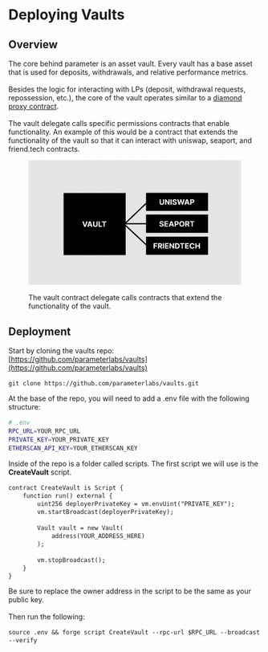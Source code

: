 # Deploying Vaults

## Overview

The core behind parameter is an asset vault. Every vault has a base asset that is used for deposits, withdrawals, and relative performance metrics. \
\
Besides the logic for interacting with LPs (deposit, withdrawal requests, repossession, etc.), the core of the vault operates similar to a [diamond proxy contract](https://eips.ethereum.org/EIPS/eip-2535). \
\
The vault delegate calls specific permissions contracts that enable functionality. An example of this would be a contract that extends the functionality of the vault so that it can interact with uniswap, seaport, and friend.tech contracts.

<figure><img src="../.gitbook/assets/Screen Shot 2023-11-10 at 10.57.45 AM.png" alt=""><figcaption><p>The vault contract delegate calls contracts that extend the functionality of the vault.</p></figcaption></figure>



## Deployment



Start by cloning the vaults repo:\
[https://github.com/parameterlabs/vaults](https://github.com/parameterlabs/vaults)

```
git clone https://github.com/parameterlabs/vaults.git
```

At the base of the repo, you will need to add a .env file with the following structure:

```bash
# .env
RPC_URL=YOUR_RPC_URL
PRIVATE_KEY=YOUR_PRIVATE_KEY
ETHERSCAN_API_KEY=YOUR_ETHERSCAN_KEY
```



Inside of the repo is a folder called scripts. The first script we will use is the **CreateVault** script.

```solidity
contract CreateVault is Script {
    function run() external {
        uint256 deployerPrivateKey = vm.envUint("PRIVATE_KEY");
        vm.startBroadcast(deployerPrivateKey);

        Vault vault = new Vault(
            address(YOUR_ADDRESS_HERE)
        );

        vm.stopBroadcast();
    }
}
```

Be sure to replace the owner address in the script to be the same as your public key. \
\
Then run the following:

```
source .env && forge script CreateVault --rpc-url $RPC_URL --broadcast --verify
```
